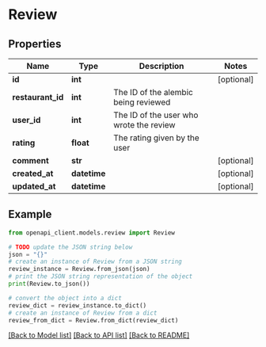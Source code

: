 # Review


## Properties

Name | Type | Description | Notes
------------ | ------------- | ------------- | -------------
**id** | **int** |  | [optional] 
**restaurant_id** | **int** | The ID of the alembic being reviewed | 
**user_id** | **int** | The ID of the user who wrote the review | 
**rating** | **float** | The rating given by the user | 
**comment** | **str** |  | [optional] 
**created_at** | **datetime** |  | [optional] 
**updated_at** | **datetime** |  | [optional] 

## Example

```python
from openapi_client.models.review import Review

# TODO update the JSON string below
json = "{}"
# create an instance of Review from a JSON string
review_instance = Review.from_json(json)
# print the JSON string representation of the object
print(Review.to_json())

# convert the object into a dict
review_dict = review_instance.to_dict()
# create an instance of Review from a dict
review_from_dict = Review.from_dict(review_dict)
```
[[Back to Model list]](../README.md#documentation-for-models) [[Back to API list]](../README.md#documentation-for-api-endpoints) [[Back to README]](../README.md)


